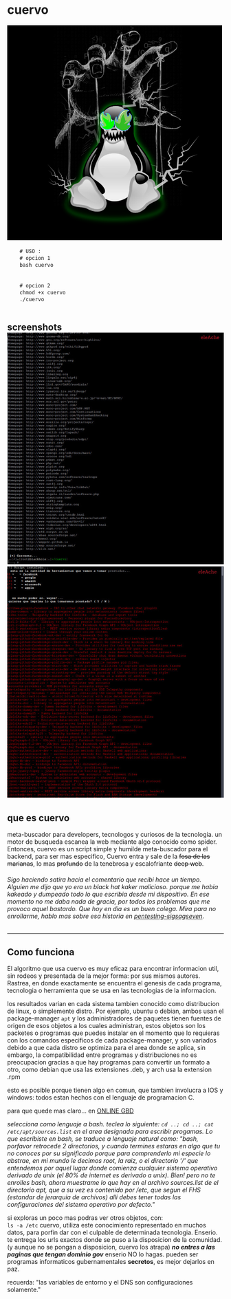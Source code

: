 # cuervo
![alt image](/docs/cuervo.png)

```
    # USO : 
    # opcion 1
    bash cuervo
    
    
    # opcion 2
    chmod +x cuervo
    ./cuervo
    
```
screenshots
![alt image](/docs/image1.jpeg)
![alt image](/docs/image2.jpeg)
---
## que es cuervo
meta-buscador para developers, tecnologos y curiosos de la tecnologia.
un motor de busqueda escanea la web mediante algo conocido como spider. Entonces, cuervo es un script simple y humilde meta-buscador para el backend, para ser mas especifico, Cuervo entra y sale de la ~~fosa de las marianas~~, lo mas ~~profundo~~ de la tenebrosa y escalofriante ~~deep web~~.
###### Sigo haciendo satira hacia el comentario que recibi hace un tiempo. Alguien me dijo que yo era un black hat kaker malicioso. porque me habia kakeado y dumpeado todo lo que escribia desde mi dispositivo. En ese momento no me daba nada de gracia, por todos los problemas que me provoco aquel bastardo. Que hoy en dia es un buen colega. Mira para no enrollarme, hablo mas sobre esa historia en [pentesting-sigsagseven](https://github.com/eleache/pentesting-sigsagseven).
---
## Como funciona
El algoritmo que usa cuervo es muy eficaz para encontrar informacion util, sin rodeos y presentada de la mejor forma: por sus mismos autores.
Rastrea, en donde exactamente se encuentra el genesis de cada programa, tecnologia o herramienta que se usa en las tecnologias de la informacion.

los resultados varian en cada sistema tambien conocido como distribucion de linux, o simplemente distro. Por ejemplo, ubuntu o debian, ambos usan el package-manager `apt` y los administradores de paquetes tienen fuentes de origen de esos objetos a los cuales administran, estos objetos son los packetes o programas que puedes instalar en el momento que lo requieras con los comandos especificos de cada package-manager, y son variados debido a que cada distro se optimiza para el area donde se aplica, sin embargo, la compatibilidad entre programas y distribuciones no es preocupacion gracias a que hay programas para convertir un formato a otro, como debian que usa las extensiones .deb, y arch usa la extension .rpm

esto es posible porque tienen algo en comun, que tambien involucra a IOS y windows: todos estan hechos con el lenguaje de programacion C.

para que quede mas claro...
en [ONLINE GBD](https://www.onlinegdb.com/)

_selecciona como lenguaje a bash. teclea lo siguiente: 
    ```cd ..; cd ..; cat /etc/apt/sources.list```
en el area designada para escribir progamas. 
Lo que escribiste en bash, se traduce a lenguaje natural como:
"bash, porfavor retrocede 2 directorios, y cuando termines estaras en algo que tu no conoces por su significado porque para comprenderlo mi especie lo abstrae, en mi mundo le decimos root, la raiz, o el directorio '/' que entendemos por aquel lugar donde comienza cualquier sistema operativo derivado de unix (el 80% de internet es derivado a unix). Bien! pero no te enrolles bash, ahora muestrame lo que hay en el archivo sources.list de el directorio apt, que a su vez es contenido por /etc, que segun el FHS (estandar de jerarquia de archivos) alli debes tener todas las configuraciones del sistema operativo por defecto."_

si exploras un poco mas podras ver otros objetos, con:      
    ```ls -a /etc```
cuervo, utiliza este conocimiento representado en muchos datos, para porfin dar con el culpable de determinada tecnologia. Enserio. te entrega los urls exactos donde se puso a la disposicion de la comunidad. (y aunque no se pongan a disposicion, cuervo los atrapa)
**_no entres a las paginas que tengan dominio gov_** enserio NO lo hagas. pueden ser programas informaticos gubernamentales **secretos**, es mejor dejarlos en paz.


recuerda: "las variables de entorno y el DNS son configuraciones solamente."
